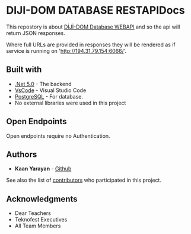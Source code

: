 # DIJI-DOM DATABASE RESTAPIDocs

This repostory is about [DİJİ-DOM Database WEBAPI](https://github.com/teknofest-2021/dijidom-database-webapi) and so the api will return
JSON responses.

Where full URLs are provided in responses they will be rendered as if service is running on 'http://194.31.79.154:6066/'.

## Built with

* [.Net 5.0](https://dotnet.microsoft.com/) - The backend
* [VsCode](https://code.visualstudio.com/) - Visual Studio Code
* [PostgreSQL](https://www.postgresql.org/) - For database.
* No external libraries were used in this project

## Open Endpoints

Open endpoints require no Authentication.

## Authors

* **Kaan Yarayan** - [Github](https://github.com/rknyryn)

See also the list of [contributors](https://github.com/teknofest-2021/dijidom-database-api) who participated in this project.

## Acknowledgments

* Dear Teachers
* Teknofest Executives
* All Team Members

